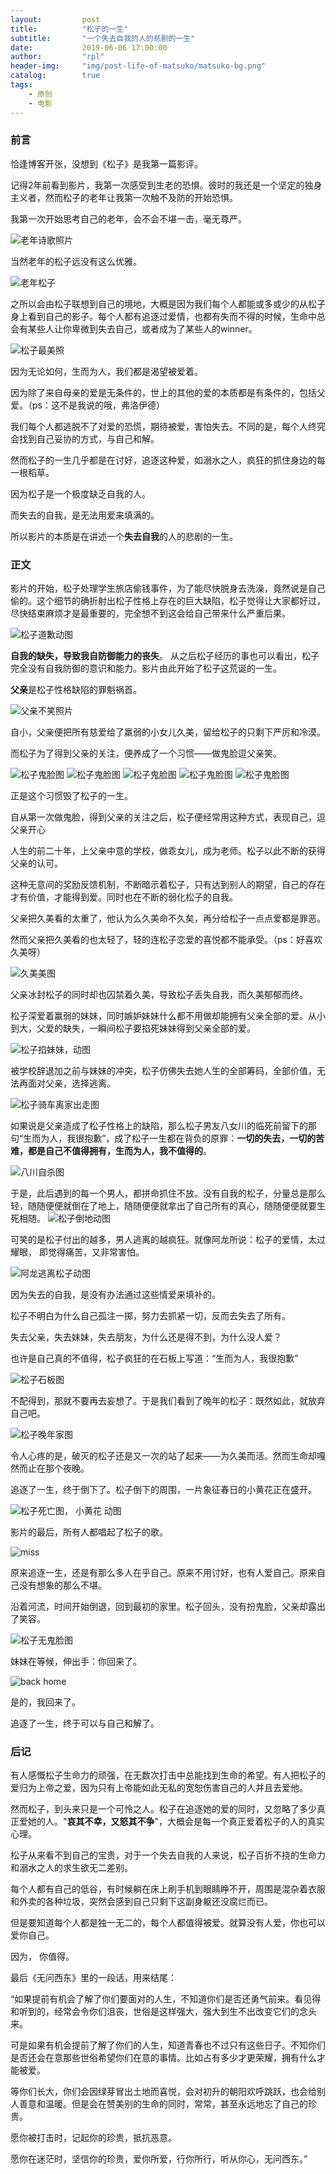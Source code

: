 ```yaml
---
layout:         post
title:          "松子的一生"
subtitle:       "一个失去自我的人的悲剧的一生"
date:           2019-06-06 17:00:00
author:         "rpl"
header-img:     "img/post-life-of-matsuko/matsuko-bg.png"
catalog:        true
tags:
    - 原创
    - 电影
---
```


### 前言

恰逢博客开张，没想到《松子》是我第一篇影评。

记得2年前看到影片，我第一次感受到生老的恐惧。彼时的我还是一个坚定的独身主义者，然而松子的老年让我第一次触不及防的开始恐惧。

我第一次开始思考自己的老年，会不会不堪一击，毫无尊严。

![老年诗歌照片](/img/post-life-of-matsuko/new_old2.png)


当然老年的松子远没有这么优雅。

![老年松子](/img/post-life-of-matsuko/fall.gif)

之所以会由松子联想到自己的境地，大概是因为我们每个人都能或多或少的从松子身上看到自己的影子。每个人都有追逐过爱情，也都有失而不得的时候，生命中总会有某些人让你卑微到失去自己，或者成为了某些人的winner。

![松子最美照](/img/post-life-of-matsuko/01.PNG) 

因为无论如何，生而为人，我们都是渴望被爱着。

因为除了来自母亲的爱是无条件的，世上的其他的爱的本质都是有条件的，包括父爱。（ps：这不是我说的哦，弗洛伊德）

我们每个人都逃脱不了对爱的恐慌，期待被爱，害怕失去。不同的是，每个人终究会找到自己妥协的方式，与自己和解。

然而松子的一生几乎都是在讨好，追逐这种爱，如溺水之人，疯狂的抓住身边的每一根稻草。

因为松子是一个极度缺乏自我的人。

而失去的自我，是无法用爱来填满的。

所以影片的本质是在讲述一个**失去自我**的人的悲剧的一生。


###  正文

影片的开始，松子处理学生旅店偷钱事件，为了能尽快脱身去洗澡，竟然说是自己偷的。这个细节的确折射出松子性格上存在的巨大缺陷，松子觉得让大家都好过，尽快结束麻烦才是最重要的，完全想不到这会给自己带来什么严重后果。

![松子道歉动图](/img/post-life-of-matsuko/apologize.JPEG)


**自我的缺失，导致我自防御能力的丧失**。 从之后松子经历的事也可以看出，松子完全没有自我防御的意识和能力。影片由此开始了松子这荒诞的一生。


**父亲**是松子性格缺陷的罪魁祸首。

![父亲不笑照片](/img/post-life-of-matsuko/father.JPEG)


自小，父亲便把所有慈爱给了羸弱的小女儿久美，留给松子的只剩下严厉和冷漠。

而松子为了得到父亲的关注，便养成了一个习惯——做鬼脸逗父亲笑。

![松子鬼脸图](/img/post-life-of-matsuko/funny_young1.JPEG)
![松子鬼脸图](/img/post-life-of-matsuko/funny_young2.JPEG)
![松子鬼脸图](/img/post-life-of-matsuko/funny_young3.JPEG)
![松子鬼脸图](/img/post-life-of-matsuko/funny_young4.JPEG)
![松子鬼脸图](/img/post-life-of-matsuko/funny_young05.PNG)

正是这个习惯毁了松子的一生。

自从第一次做鬼脸，得到父亲的关注之后，松子便经常用这种方式，表现自己，逗父亲开心

人生的前二十年，上父亲中意的学校，做乖女儿，成为老师。松子以此不断的获得父亲的认可。

这种无意间的奖励反馈机制，不断暗示着松子，只有达到别人的期望，自己的存在才有价值，才能得到爱。同时也在不断的弱化松子的自我。


父亲把久美看的太重了，他认为么久美命不久矣，再分给松子一点点爱都是罪恶。

然而父亲把久美看的也太轻了，轻的连松子恋爱的喜悦都不能承受。（ps：好喜欢久美呀）

![久美美图](/img/post-life-of-matsuko/cuthair.gif)

父亲冰封松子的同时却也囚禁着久美，导致松子丢失自我，而久美郁郁而终。

松子深爱着赢弱的妹妹，同时嫉妒妹妹什么都不用做却能拥有父亲全部的爱。从小到大，父爱的缺失，一瞬间松子要掐死妹妹得到父亲全部的爱。

![松子掐妹妹，动图](/img/post-life-of-matsuko/conflict.gif)


被学校辞退加之前与妹妹的冲突，松子仿佛失去她人生的全部筹码，全部价值，无法再面对父亲，选择逃离。

![松子骑车离家出走图](/img/post-life-of-matsuko/escape.gif)


如果说是父亲造成了松子性格上的缺陷，那么松子男友八女川的临死前留下的那句“生而为人，我很抱歉”，成了松子一生都在背负的原罪：**一切的失去，一切的苦难，都是自己不值得拥有，生而为人，我不值得的**。

![八川自杀图](/img/post-life-of-matsuko/8.gif)

于是，此后遇到的每一个男人，都拼命抓住不放。没有自我的松子，分量总是那么轻，随随便便就倒在了地上，随随便便就拿出了自己所有的真心，随随便便就要生死相随。
![松子倒地动图](/img/post-life-of-matsuko/break.gif)

可笑的是松子付出的越多，男人逃离的越疯狂。就像阿龙所说：松子的爱情，太过耀眼， 即觉得痛苦，又非常害怕。

![阿龙逃离松子动图](/img/post-life-of-matsuko/runout.gif)

因为失去的自我，是没有办法通过这些情爱来填补的。


松子不明白为什么自己孤注一掷，努力去抓紧一切，反而去失去了所有。

失去父亲，失去妹妹，失去朋友，为什么还是得不到，为什么没人爱？

也许是自己真的不值得，松子疯狂的在石板上写道：“生而为人，我很抱歉”

![松子石板图](/img/post-life-of-matsuko/sorry.gif)

不配得到，那就不要再去妄想了。于是我们看到了晚年的松子：既然如此，就放弃自己吧。

![松子晚年家图](/img/post-life-of-matsuko/old_back.JPEG)

令人心疼的是，破灭的松子还是又一次的站了起来——为久美而活。然而生命却嘎然而止在那个夜晚。

追逐了一生，终于倒下了。松子倒下的周围，一片象征春日的小黄花正在盛开。

![松子死亡图， 小黄花 动图](/img/post-life-of-matsuko/deathflow.gif)


影片的最后，所有人都唱起了松子的歌。

![miss](/img/post-life-of-matsuko/miss.gif)

原来追逐一生，还是有那么多人在乎自己。原来不用讨好，也有人爱自己。原来自己没有想象的那么不堪。


沿着河流，时间开始倒退，回到最初的家里。松子回头，没有扮鬼脸，父亲却露出了笑容。

![松子无鬼脸图](/img/post-life-of-matsuko/backhead.gif)


妹妹在等候，伸出手：你回来了。

![back home](/img/post-life-of-matsuko/backhome_01.gif)

是的，我回来了。

追逐了一生，终于可以与自己和解了。



### 后记

有人感慨松子生命力的顽强，在无数次打击中总能找到生命的希望。有人把松子的爱归为上帝之爱，因为只有上帝能如此无私的宽恕伤害自己的人并且去爱他。

然而松子，到头来只是一个可怜之人。松子在追逐她的爱的同时，又忽略了多少真正爱她的人。"**哀其不幸，又怒其不争**"，大概会是每一个真正爱着松子的人的真实心理。

松子从来看不到自己的宝贵，对于一个失去自我的人来说，松子百折不挠的生命力和溺水之人的求生欲无二差别。

每个人都有自己的低谷，有时候躺在床上刷手机到眼睛睁不开，周围是混杂着衣服和外卖的各种垃圾，突然会感到自己只剩下这副身躯还没腐烂而已。

但是要知道每个人都是独一无二的，每个人都值得被爱。就算没有人爱，你也可以爱你自己。

因为， 你值得。

最后《无问西东》里的一段话，用来结尾：

“如果提前有机会了解了你们要面对的人生，不知道你们是否还勇气前来。看见得和听到的，经常会令你们沮丧，世俗是这样强大，强大到生不出改变它们的念头来。

可是如果有机会提前了解了你们的人生，知道青春也不过只有这些日子。不知你们是否还会在意那些世俗希望你们在意的事情。比如占有多少才更荣耀，拥有什么才能被爱。

等你们长大，你们会因绿芽冒出土地而喜悦，会对初升的朝阳欢呼跳跃，也会给别人善意和温暖。但是会在赞美别的生命的同时，常常，甚至永远地忘了自己的珍贵。

愿你被打击时，记起你的珍贵，抵抗恶意。

愿你在迷茫时，坚信你的珍贵，爱你所爱，行你所行，听从你心，无问西东。”



